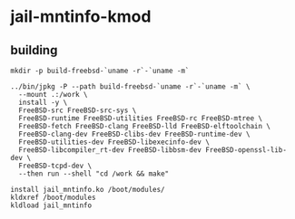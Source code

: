 # jail-mntinfo-kmod

## building

    mkdir -p build-freebsd-`uname -r`-`uname -m`
    
    ../bin/jpkg -P --path build-freebsd-`uname -r`-`uname -m` \
      --mount .:/work \
      install -y \
      FreeBSD-src FreeBSD-src-sys \
      FreeBSD-runtime FreeBSD-utilities FreeBSD-rc FreeBSD-mtree \
      FreeBSD-fetch FreeBSD-clang FreeBSD-lld FreeBSD-elftoolchain \
      FreeBSD-clang-dev FreeBSD-clibs-dev FreeBSD-runtime-dev \
      FreeBSD-utilities-dev FreeBSD-libexecinfo-dev \
      FreeBSD-libcompiler_rt-dev FreeBSD-libbsm-dev FreeBSD-openssl-lib-dev \
      FreeBSD-tcpd-dev \
      --then run --shell "cd /work && make"
    
    install jail_mntinfo.ko /boot/modules/
    kldxref /boot/modules
    kldload jail_mntinfo
